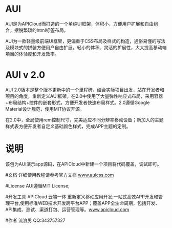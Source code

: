 # AUI
AUI是为APICloud而打造的一个单纯UI框架，体积小，方便用户扩展和自由组合，摆脱繁琐的html标签布局。

AUI为一款轻量级前端UI框架，更偏重于CSS布局及样式的构造，通俗易懂的写法及模块式的拼装方便用户自由扩展。轻小的体积、灵活的扩展性，大大提高移动端项目的体验度和开发效率。

# AUI   v 2.0

AUI 2.0版本是整个版本更新中的一个里程碑，结合实际项目出发，站在开发者和项目的角度，重新定义AUI框架。在2.0中使用了大量弹性响应式布局，采用容器+布局结构+控件的嵌套形式，方便开发者快速布局样式。2.0遵循Google Material设计规范，使用MIT协议开源。

在2.0中，全局使用rem控制尺寸，完美适应不同分辨率移动设备；新加入的主题样式表方便开发者自定义基础颜色样式，完成APP主题的定制。


# 说明
该包为AUI演示app源码，在APICloud中新建一个项目将代码覆盖，调试即可。

#文档
详细使用教程请参考官方文档
<a href="http://www.auicss.com" target="_blank">www.auicss.com</a>

#License
AUI遵循MIT License;

#开发工具
APICloud 云端一体 重新定义移动应用开发;一站式高效APP开发和管理平台,使用标准WEB技术开发跨平台APP；覆盖APP全生命周期，包括开发、API集成、测试、渠道打包、运营管理等。<a href="http://www.apicloud.com" target="_blank">www.apicloud.com</a>

#作者
流浪男 QQ:343757327
